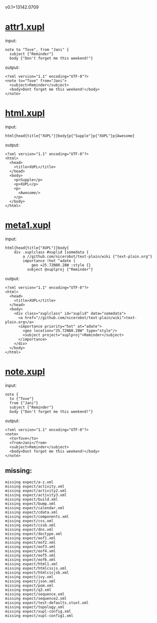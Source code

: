 v0.1+13142.0709

# [attr1.xupl](attr1.xupl)

input:

    note to "Tove", from "Jani" {
      subject {"Reminder"}
      body {"Don't forget me this weekend!"}


output:

    <?xml version="1.1" encoding="UTF-8"?>
    <note to="Tove" from="Jani">
      <subject>Reminder</subject>
      <body>Dont forget me this weekend!</body>
    </note>



# [html.xupl](html.xupl)

input:

    html{head{title{"XUPL"}}body{p{"Supple"}p{"XUPL"}p{Awesome}


output:

    <?xml version="1.1" encoding="UTF-8"?>
    <html>
      <head>
        <title>XUPL</title>
      </head>
      <body>
        <p>Supple</p>
        <p>XUPL</p>
        <p>
          <Awesome/>
        </p>
      </body>
    </html>



# [meta1.xupl](meta1.xupl)

input:

    html{head{title{"XUPL"}}body{
    	div .xuplclass #xuplid [somedata {
    		a //github.com/nicerobot/text-plain/wiki {"text-plain.org"}
    		importance !hot ^adate {
    			geo =25.72N80.28W :style {}
    		  subject @xuplproj {"Reminder"}


output:

    <?xml version="1.1" encoding="UTF-8"?>
    <html>
      <head>
        <title>XUPL</title>
      </head>
      <body>
        <div class="xuplclass" id="xuplid" data="somedata">
          <a href="//github.com/nicerobot/text-plain/wiki">text-plain.org</a>
          <importance priority="hot" at="adate">
            <geo location="25.72N80.28W" type="style"/>
            <subject project="xuplproj">Reminder</subject>
          </importance>
        </div>
      </body>
    </html>



# [note.xupl](note.xupl)

input:

    note {
      to {"Tove"}
      from {"Jani"}
      subject {"Reminder"}
      body {"Don't forget me this weekend!"}


output:

    <?xml version="1.1" encoding="UTF-8"?>
    <note>
      <to>Tove</to>
      <from>Jani</from>
      <subject>Reminder</subject>
      <body>Dont forget me this weekend!</body>
    </note>




## missing:

    missing expect/a-z.xml
    missing expect/activity.xml
    missing expect/activity2.xml
    missing expect/activity3.xml
    missing expect/build.xml
    missing expect/bump.xml
    missing expect/calendar.xml
    missing expect/cdata.xml
    missing expect/components.xml
    missing expect/css.xml
    missing expect/cssb.xml
    missing expect/dns.xml
    missing expect/doctype.xml
    missing expect/eof1.xml
    missing expect/eof2.xml
    missing expect/eof3.xml
    missing expect/eof4.xml
    missing expect/eof5.xml
    missing expect/eof6.xml
    missing expect/html1.xml
    missing expect/htmlcssjs.xml
    missing expect/htmlcssjsb.xml
    missing expect/ivy.xml
    missing expect/json.xml
    missing expect/pom.xml
    missing expect/q3.xml
    missing expect/sequence.xml
    missing expect/sequence2.xml
    missing expect/test-defaults.stuxt.xml
    missing expect/topology.xml
    missing expect/xupl-config.xml
    missing expect/xupl-config1.xml
